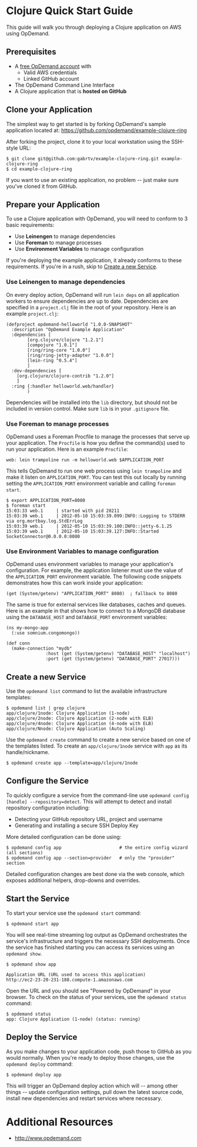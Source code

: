 Clojure Quick Start Guide
=========================

This guide will walk you through deploying a Clojure application on AWS using OpDemand.

Prerequisites
--------------
* A [free OpDemand account](https://app.opdemand.com/signup) with
  * Valid AWS credentials
  * Linked GitHub account
* The OpDemand Command Line Interface
* A Clojure application that is **hosted on GitHub**

Clone your Application
----------------------
The simplest way to get started is by forking OpDemand's sample application located at:
<https://github.com/opdemand/example-clojure-ring>

After forking the project, clone it to your local workstation using the SSH-style URL:

    $ git clone git@github.com:gabrtv/example-clojure-ring.git example-clojure-ring
    $ cd example-clojure-ring

If you want to use an existing application, no problem -- just make sure you've cloned it from GitHub.

Prepare your Application
------------------------
To use a Clojure application with OpDemand, you will need to conform to 3 basic requirements:

 * Use **Leinengen** to manage dependencies
 * Use **Foreman** to manage processes
 * Use **Environment Variables** to manage configuration

If you're deploying the example application, it already conforms to these requirements.  If you're in a rush, skip to [Create a new Service](#create-a-new-service).

### Use Leinengen to manage dependencies

On every deploy action, OpDemand will run `lein deps` on all application workers to ensure dependencies are up to date.  Dependencies are specified in a `project.clj` file in the root of your repository.  Here is an example `project.clj`:

    (defproject opdemand-helloworld "1.0.0-SNAPSHOT"
      :description "OpDemand Example Application"
      :dependencies [
            [org.clojure/clojure "1.2.1"]
            [compojure "1.0.1"]
            [ring/ring-core "1.0.0"]
            [ring/ring-jetty-adapter "1.0.0"]
            [lein-ring "0.5.4"]
            ]
      :dev-dependencies [
        [org.clojure/clojure-contrib "1.2.0"]
        ]
      :ring {:handler helloworld.web/handler}
            )

Dependencies will be installed into the `lib` directory, but should not be included in version control.  Make sure `lib` is in your `.gitignore` file.

### Use Foreman to manage processes

OpDemand uses a Foreman Procfile to manage the processes that serve up your application.  The `Procfile` is how you define the command(s) used to run your application.  Here is an example `Procfile`:

	web: lein trampoline run -m helloworld.web $APPLICATION_PORT

This tells OpDemand to run one web process using `lein trampoline` and make it listen on `APPLICATION_PORT`.  You can test this out locally by running setting the `APPLICATION_PORT` environment variable and calling `foreman start`.

    $ export APPLICATION_PORT=8080
	$ foreman start
    15:03:33 web.1     | started with pid 28211
    15:03:39 web.1     | 2012-05-10 15:03:39.099:INFO::Logging to STDERR via org.mortbay.log.StdErrLog
    15:03:39 web.1     | 2012-05-10 15:03:39.100:INFO::jetty-6.1.25
    15:03:39 web.1     | 2012-05-10 15:03:39.127:INFO::Started SocketConnector@0.0.0.0:8080

### Use Environment Variables to manage configuration

OpDemand uses environment variables to manage your application's configuration.  For example, the application listener must use the value of the `APPLICATION_PORT` environment variable.  The following code snippets demonstrates how this can work inside your application:

	(get (System/getenv) "APPLICATION_PORT" 8080)  ; fallback to 8080

The same is true for external services like databases, caches and queues.  Here is an example in that shows how to connect to a MongoDB database using the `DATABASE_HOST` and `DATABASE_PORT` environment variables:

	(ns my-mongo-app
	  (:use somnium.congomongo))

    (def conn
      (make-connection "mydb"
                   :host (get (System/getenv) "DATABASE_HOST" "localhost")
                   :port (get (System/getenv) "DATABASE_PORT" 27017)))

<a id="create-a-new-service"></a>
Create a new Service
--------------------
Use the `opdemand list` command to list the available infrastructure templates:

	$ opdemand list | grep clojure
    app/clojure/1node: Clojure Application (1-node)
    app/clojure/2node: Clojure Application (2-node with ELB)
    app/clojure/4node: Clojure Application (4-node with ELB)
    app/clojure/Nnode: Clojure Application (Auto Scaling)

Use the `opdemand create` command to create a new service based on one of the templates listed.  To create an `app/clojure/1node` service with `app` as its handle/nickname.

	$ opdemand create app --template=app/clojure/1node

Configure the Service
----------------------
To quickly configure a service from the command-line use `opdemand config [handle] --repository=detect`.  This will attempt to detect and install repository configuration including:

* Detecting your GitHub repository URL, project and username
* Generating and installing a secure SSH Deploy Key

More detailed configuration can be done using:

	$ opdemand config app					   # the entire config wizard (all sections)
	$ opdemand config app --section=provider   # only the "provider" section

Detailed configuration changes are best done via the web console, which exposes additional helpers, drop-downs and overrides.

Start the Service
------------------
To start your service use the `opdemand start` command:

	$ opdemand start app

You will see real-time streaming log output as OpDemand orchestrates the service's infrastructure and triggers the necessary SSH deployments.  Once the service has finished starting you can access its services using an `opdemand show`.

    $ opdemand show app

	Application URL (URL used to access this application)
	http://ec2-23-20-231-188.compute-1.amazonaws.com

Open the URL and you should see "Powered by OpDemand" in your browser.  To check on the status of your services, use the `opdemand status` command:

	$ opdemand status
	app: Clojure Application (1-node) (status: running)

Deploy the Service
----------------------
As you make changes to your application code, push those to GitHub as you would normally.  When you're ready to deploy those changes, use the `opdemand deploy` command:

	$ opdemand deploy app

This will trigger an OpDemand deploy action which will -- among other things -- update configuration settings, pull down the latest source code, install new dependencies and restart services where necessary.


Additional Resources
====================
* <http://www.opdemand.com>
